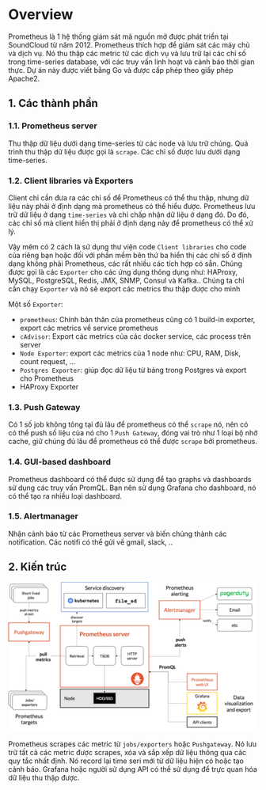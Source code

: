 # Overview

Prometheus là 1 hệ thống giám sát mã nguồn mở được phát triển tại SoundCloud từ năm 2012. Prometheus thích hợp để giám sát các máy chủ và dịch vụ.  Nó thu thập các metric từ các dịch vụ và lưu trữ lại các chỉ số trong time-series database, với các truy vấn linh hoạt và cảnh báo thời gian thực. 
Dự án này được viết bằng Go và được cấp phép theo giấy phép Apache2. 

## 1. Các thành phần

### 1.1. Prometheus server

Thu thập dữ liệu dưới dạng time-series từ các node và lưu trữ chúng. Quá trình thu thập dữ liệu được gọi là `scrape`. Các chỉ số được lưu dưới dạng time-series.

### 1.2. Client libraries và Exporters

Client chỉ cần đưa ra các chỉ số để Prometheus có thể thu thập, nhưng dữ liệu này phải ở định dạng mà prometheus có thể hiểu được. Prometheus lưu trữ dữ liệu ở dạng `time-series` và chỉ chấp nhận dữ liệu ở dạng đó. Do đó, các chỉ số mà client hiển thị phải ở định dạng này để prometheus có thể xử lý. 

Vậy mêm có 2 cách là sử dụng thư viện code `Client libraries` cho code của riêng bạn hoặc đối với phần mềm bên thứ ba hiển thị các chỉ số ở định dạng không phải Prometheus, các rất nhiều các tích hợp có sẵn. Chúng được gọi là các `Exporter` cho các ứng dụng thông dụng như: HAProxy, MySQL, PostgreSQL, Redis, JMX, SNMP, Consul và Kafka.. Chúng ta chỉ cần chạy `Exporter` và nó sẽ export các metrics thu thập được cho mình 

Một số `Exporter`:
- `prometheus`: Chính bản thân của prometheus cũng có 1 build-in exporter, export các metrics về service prometheus
- `cAdvisor`: Export các metrics của các docker service, các process trên server
- `Node Exporter`: export các metrics của 1 node như: CPU, RAM, Disk, count request, ...
- `Postgres Exporter`: giúp đọc dữ liệu từ bảng trong Postgres và export cho Prometheus
- HAProxy Exporter

### 1.3. Push Gateway

Có 1 số job không tông tại đủ lâu để prometheus có thể `scrape` nó, nên có có thể push số liệu của nó cho 1 `Push Gateway`, đóng vai trò như 1 loại bộ nhớ cache, giữ chúng đủ lâu để prometheus có thể được `scrape` bởi prometheus.

### 1.4. GUI-based dashboard

Prometheus dashboard có thể được sử dụng để tạo graphs và dashboards sử dụng các truy vấn PromQL. Bạn nên sử dụng Grafana cho dashboard, nó có thể tạo ra nhiều loại dashboard.

### 1.5. Alertmanager

Nhận cảnh báo từ các Prometheus server và biến chúng thành các notification. Các notifi có thể gửi về gmail, slack, ..


## 2. Kiến trúc 

![](./images/architecture.png)

Prometheus scrapes các metric từ `jobs/exporters` hoặc `Pushgateway`. Nó lưu trữ tất cả các metric được scrapes, xóa và sắp xếp dữ liệu thông qua các quy tắc nhất định. Nó record lại time seri mới từ dữ liệu hiện có hoặc tạo cảnh báo. Grafana hoặc người sử dụng API có thể sử dụng để trực quan hóa dữ liệu thu thập được. 

